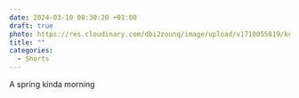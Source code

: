 ```yaml
---
date: 2024-03-10 08:30:20 +01:00
draft: true
photo: https://res.cloudinary.com/dbi2zounq/image/upload/v1710055819/kcgmvov3neoirzbg7mwp.jpg
title: ""
categories:
  - Shorts
---
```


A spring kinda morning
